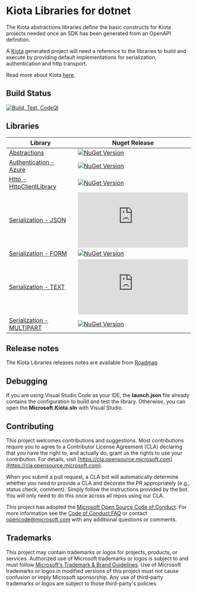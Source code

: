 # Kiota Libraries for dotnet

The Kiota abstractions libraries define the basic constructs for Kiota projects needed once an SDK has been generated from an OpenAPI definition.

A [Kiota](https://github.com/microsoft/kiota) generated project will need a reference to the libraries to build and execute by providing default implementations for serialization, authentication and http transport.

Read more about Kiota [here](https://github.com/microsoft/kiota/blob/main/README.md).

## Build Status

[![Build, Test, CodeQl](https://github.com/microsoft/kiota-abstractions-dotnet/actions/workflows/build-and-test.yml/badge.svg?branch=main)](https://github.com/microsoft/kiota-abstractions-dotnet/actions/workflows/build-and-test.yml)

## Libraries

| Library | Nuget Release |
| ------ | ------ |
| [Abstractions](./src/abstractions/README.md) |  [![NuGet Version](https://buildstats.info/nuget/Microsoft.Kiota.Abstractions?includePreReleases=true)](https://www.nuget.org/packages/Microsoft.Kiota.Abstractions/) |
| [Authentication - Azure](./src/authentication/azure/README.md) | [![NuGet Version](https://buildstats.info/nuget/Microsoft.Kiota.Authentication.Azure?includePreReleases=true)](https://www.nuget.org/packages/Microsoft.Kiota.Authentication.Azure/) |
| [Http - HttpClientLibrary](./src/http/httpClient/README.md) | [![NuGet Version](https://buildstats.info/nuget/Microsoft.Kiota.Http.HttpClientLibrary?includePreReleases=true)](https://www.nuget.org/packages/Microsoft.Kiota.Http.HttpClientLibrary/) |
| [Serialization - JSON](./src/serialization/json/README.md) | [![NuGet Version](https://buildstats.info/nuget/Microsoft.Kiota.Serialization.Json?includePreReleases=true)](https://www.nuget.org/packages/Microsoft.Kiota.Serialization.Json/) |
| [Serialization - FORM](./src/serialization/form/README.md) | [![NuGet Version](https://buildstats.info/nuget/Microsoft.Kiota.Serialization.Form?includePreReleases=true)](https://www.nuget.org/packages/Microsoft.Kiota.Serialization.Form/) |
| [Serialization - TEXT](./src/serialization/text/README.md) | [![NuGet Version](https://buildstats.info/nuget/Microsoft.Kiota.Serialization.Text?includePreReleases=true)](https://www.nuget.org/packages/Microsoft.Kiota.Serialization.Text/) |
| [Serialization - MULTIPART](./src/serialization/multipart/README.md) | [![NuGet Version](https://buildstats.info/nuget/Microsoft.Kiota.Serialization.Multipart?includePreReleases=true)](https://www.nuget.org/packages/Microsoft.Kiota.Serialization.Multipart/) |

## Release notes

The Kiota Libraries releases notes are available from [Roadmap](CHANGELOG.md)

## Debugging

If you are using Visual Studio Code as your IDE, the **launch.json** file already contains the configuration to build and test the library. Otherwise, you can open the **Microsoft.Kiota.sln** with Visual Studio.

## Contributing

This project welcomes contributions and suggestions.  Most contributions require you to agree to a
Contributor License Agreement (CLA) declaring that you have the right to, and actually do, grant us
the rights to use your contribution. For details, visit [https://cla.opensource.microsoft.com](https://cla.opensource.microsoft.com).

When you submit a pull request, a CLA bot will automatically determine whether you need to provide
a CLA and decorate the PR appropriately (e.g., status check, comment). Simply follow the instructions
provided by the bot. You will only need to do this once across all repos using our CLA.

This project has adopted the [Microsoft Open Source Code of Conduct](https://opensource.microsoft.com/codeofconduct/).
For more information see the [Code of Conduct FAQ](https://opensource.microsoft.com/codeofconduct/faq/) or
contact [opencode@microsoft.com](mailto:opencode@microsoft.com) with any additional questions or comments.

## Trademarks

This project may contain trademarks or logos for projects, products, or services. Authorized use of Microsoft
trademarks or logos is subject to and must follow
[Microsoft's Trademark & Brand Guidelines](https://www.microsoft.com/legal/intellectualproperty/trademarks/usage/general).
Use of Microsoft trademarks or logos in modified versions of this project must not cause confusion or imply Microsoft sponsorship.
Any use of third-party trademarks or logos are subject to those third-party's policies.
